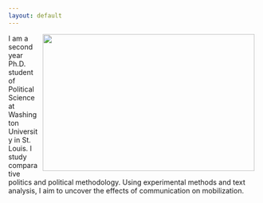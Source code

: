 ```yaml
---
layout: default
---
```


<img align="right" src="files/portrait.JPG" hspace="10"  width="425" height="275" >

<p>I am a second year Ph.D. student of Political Science at Washington University in St. Louis. I study comparative politics and political methodology. Using experimental methods and text analysis, I aim to uncover the effects of communication on mobilization.</p>
